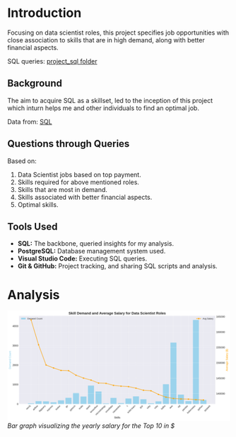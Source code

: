 # Introduction
Focusing on data scientist roles, this project specifies job opportunities with close association to skills that are in high demand, along with better financial aspects.

SQL queries: [project_sql folder](/project_sql/)

## Background
The aim to acquire SQL as a skillset, led to the inception of this project which inturn helps me and other individuals to find an optimal job.

Data from: [SQL](https://lukebarousse.com/sql)

## Questions through Queries 

Based on:

1. Data Scientist jobs based on top payment.
2. Skills required for above mentioned roles.
3. Skills that are most in demand.
4. Skills associated with better financial aspects.
5. Optimal skills.

## Tools Used
- **SQL:** The backbone, queried insights for my analysis.
- **PostgreSQL:** Database management system used.
- **Visual Studio Code:** Executing SQL queries.
- **Git & GitHub:** Project tracking, and sharing SQL scripts and analysis.

# Analysis
![Top paying roles](assets/Analysis.png)
*Bar graph visualizing the yearly salary for the Top 10 in $*

